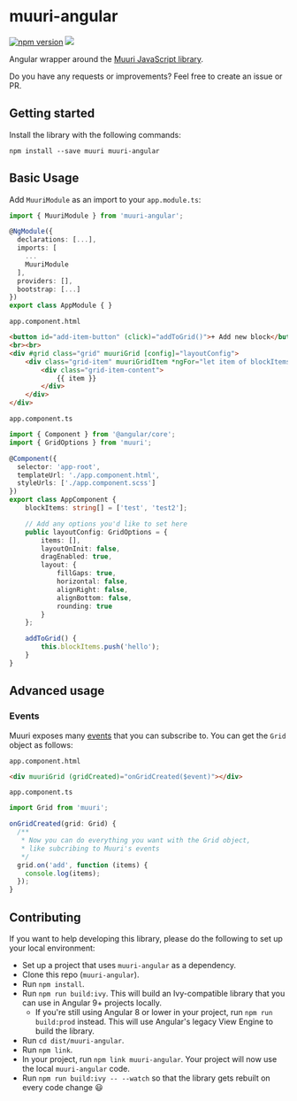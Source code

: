 # muuri-angular

[![npm version](https://badge.fury.io/js/muuri-angular.svg)](https://badge.fury.io/js/muuri-angular) ![](https://github.com/dennisameling/muuri-angular/workflows/Angular%20library/badge.svg)

Angular wrapper around the [Muuri JavaScript library](https://github.com/haltu/muuri).

Do you have any requests or improvements? Feel free to create an issue or PR.

## Getting started

Install the library with the following commands:

`npm install --save muuri muuri-angular`

## Basic Usage

Add `MuuriModule` as an import to your `app.module.ts`:

```TypeScript
import { MuuriModule } from 'muuri-angular';

@NgModule({
  declarations: [...],
  imports: [
    ...
    MuuriModule
  ],
  providers: [],
  bootstrap: [...]
})
export class AppModule { }
```

`app.component.html`

```HTML
<button id="add-item-button" (click)="addToGrid()">+ Add new block</button>
<br><br>
<div #grid class="grid" muuriGrid [config]="layoutConfig">
    <div class="grid-item" muuriGridItem *ngFor="let item of blockItems">
        <div class="grid-item-content">
            {{ item }}
        </div>
    </div>
</div>
```

`app.component.ts`

```TypeScript
import { Component } from '@angular/core';
import { GridOptions } from 'muuri';

@Component({
  selector: 'app-root',
  templateUrl: './app.component.html',
  styleUrls: ['./app.component.scss']
})
export class AppComponent {
    blockItems: string[] = ['test', 'test2'];

    // Add any options you'd like to set here
    public layoutConfig: GridOptions = {
        items: [],
        layoutOnInit: false,
        dragEnabled: true,
        layout: {
            fillGaps: true,
            horizontal: false,
            alignRight: false,
            alignBottom: false,
            rounding: true
        }
    };

    addToGrid() {
        this.blockItems.push('hello');
    }
}
```

## Advanced usage

### Events

Muuri exposes many [events](https://github.com/haltu/muuri#grid-events) that you can subscribe to. You can get the `Grid` object as follows:

`app.component.html`

```HTML
<div muuriGrid (gridCreated)="onGridCreated($event)"></div>
```

`app.component.ts`

```TypeScript
import Grid from 'muuri';

onGridCreated(grid: Grid) {
  /**
   * Now you can do everything you want with the Grid object,
   * like subcribing to Muuri's events
   */
  grid.on('add', function (items) {
    console.log(items);
  });
}
```

## Contributing
If you want to help developing this library, please do the following to set up your local environment:
- Set up a project that uses `muuri-angular` as a dependency.
- Clone this repo (`muuri-angular`).
- Run `npm install`.
- Run `npm run build:ivy`. This will build an Ivy-compatible library that you can use in Angular 9+ projects locally.
  - If you're still using Angular 8 or lower in your project, run `npm run build:prod` instead. This will use Angular's legacy View Engine to build the library.
- Run `cd dist/muuri-angular`.
- Run `npm link`.
- In your project, run `npm link muuri-angular`. Your project will now use the local `muuri-angular` code.
- Run `npm run build:ivy -- --watch` so that the library gets rebuilt on every code change 😃
